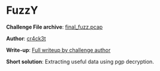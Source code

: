 # FuzzY

**Challenge File archive**: [final_fuzz.pcap](final_fuzz.pcap)
  
**Author**: [cr4ck3t](https://twitter.com/nambiar_kartuzz)
  
**Write-up**: [Full writeup by challenge author](https://karthik967.wordpress.com/2018/10/29/fuzzy-writeup-bsides-delhi-ctf-18/)
  
**Short solution**: Extracting useful data using pgp decryption.


